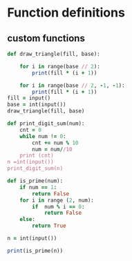 Function definitions
====================
custom functions
----------------
````ruby
def draw_triangle(fill, base):

    for i in range(base // 2):
        print(fill * (i + 1))

    for i in range(base // 2, -1, -1):
        print(fill * (i + 1))
fill = input()
base = int(input())
draw_triangle(fill, base)
````
````ruby
def print_digit_sum(num):
    cnt = 0
    while num != 0:
        cnt += num % 10
        num = num//10
    print (cnt)
n =int(input())
print_digit_sum(n)
````
````ruby
def is_prime(num):
    if num == 1:
        return False
    for i in range (2, num):
        if  num % i == 0:
            return False
    else:
        return True

n = int(input())

print(is_prime(n))
````

